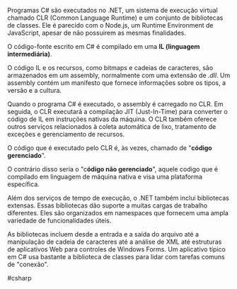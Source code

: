 Programas C# são executados no .NET, um sistema de execução virtual chamado CLR (Common Language Runtime) e um conjunto de bibliotecas de classes. Ele é parecido com o Node.js, um Runtime Environment de JavaScript, apesar de não possuirem as mesmas finalidades.

O código-fonte escrito em C# é compilado em uma **IL (linguagem intermediária)**.

O código IL e os recursos, como bitmaps e cadeias de caracteres, são armazenados em um assembly, normalmente com uma extensão de _.dll_. Um assembly contém um manifesto que fornece informações sobre os tipos, a versão e a cultura.

Quando o programa C# é executado, o assembly é carregado no CLR. Em seguida, o CLR executará a compilação JIT (Just-In-Time) para converter o código de IL em instruções nativas da máquina. O CLR também oferece outros serviços relacionados à coleta automática de lixo, tratamento de exceções e gerenciamento de recursos.

O código que é executado pelo CLR é, às vezes, chamado de "**código gerenciado**".

O contrário disso seria o "c**ódigo não gerenciado**", aquele codigo que é compilado em linguagem de máquina nativa e visa uma plataforma específica.

Além dos serviços de tempo de execução, o .NET também inclui bibliotecas extensas. Essas bibliotecas dão suporte a muitas cargas de trabalho diferentes. Eles são organizados em namespaces que fornecem uma ampla variedade de funcionalidades úteis.

As bibliotecas incluem desde a entrada e a saída do arquivo até a manipulação de cadeia de caracteres até a análise de XML até estruturas de aplicativos Web para controles de Windows Forms. Um aplicativo típico em C# usa bastante a biblioteca de classes para lidar com tarefas comuns de "conexão".

#csharp 